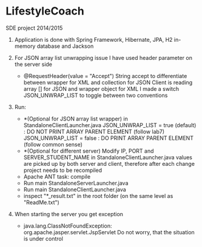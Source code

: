 LifestyleCoach
==============

SDE project 2014/2015

1. Application is done with Spring Framework, Hibernate, JPA, H2 in-memory database and Jackson

2. For JSON array list unwrapping issue I have used header parameter on the server side
    - @RequestHeader(value = "Accept") String accept
    to differentiate between wrapper for XML and collection for JSON
    Client is reading array [] for JSON and wrapper object for XML
    I made a switch JSON_UNWRAP_LIST to toggle between two conventions

3. Run:
    - *(Optional for JSON array list wrapper) in StandaloneClientLauncher.java
        JSON_UNWRAP_LIST = true (default) : DO NOT PRINT ARRAY PARENT ELEMENT (follow lab7)
        JSON_UNWRAP_LIST = false : DO PRINT ARRAY PARENT ELEMENT (follow common sense)
    - *(Optional for different server) Modify IP, PORT and SERVER_STUDENT_NAME in StandaloneClientLauncher.java
        values are picked up by both server and client, therefore after each change project needs to be recompiled
    - Apache ANT task: compile
    - Run main StandaloneServerLauncher.java
    - Run main StandaloneClientLauncher.java
    - inspect "*_result.txt" in the root folder (on the same level as "ReadMe.txt")

4. When starting the server you get exception
    - java.lang.ClassNotFoundException: org.apache.jasper.servlet.JspServlet
    Do not worry, that the situation is under control